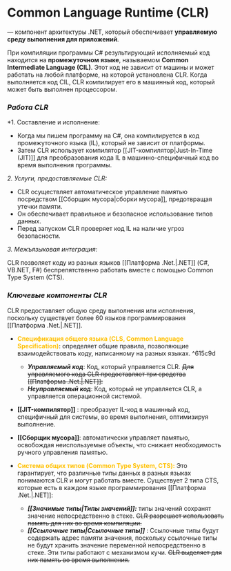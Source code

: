 # **Common Language Runtime (CLR)** 
— компонент архитектуры .NET, который обеспечивает **управляемую среду выполнения для приложений**.

При компиляции программы C# результирующий исполняемый код находится на **промежуточном языке**, называемом **Common Intermediate Language (CIL)**. Этот код не зависит от машины и может работать на любой платформе, на которой установлена ​​CLR. Когда выполняется код CIL, CLR компилирует его в машинный код, который может быть выполнен процессором.

### *Работа CLR*

*1. Составление и исполнение:

- Когда мы пишем программу на C#, она компилируется в код промежуточного языка (IL), который не зависит от платформы.
- Затем CLR использует компилятор [[JIT-компилятор|Just-In-Time (JIT)]] для преобразования кода IL в машинно-специфичный код во время выполнения программы.

*2. Услуги, предоставляемые CLR:*

- CLR осуществляет автоматическое управление памятью посредством [[Сборщик мусора|сборки мусора]], предотвращая утечки памяти.
- Он обеспечивает правильное и безопасное использование типов данных.
- Перед запуском CLR проверяет код IL на наличие угроз безопасности.

*3. Межъязыковая интеграция:*

CLR позволяет коду из разных языков [[Платформа .Net.|.NET]] (C#, VB.NET, F#) беспрепятственно работать вместе с помощью Common Type System (CTS).

### *Ключевые компоненты CLR*

CLR предоставляет общую среду выполнения или исполнения, поскольку существует более 60 языков программирования [[Платформа .Net.|.NET]]. 

- <b><font color="#ffc000">Спецификация общего языка (CLS, Common Language Specification)</font></b>: определяет общие правила, позволяющие взаимодействовать коду, написанному на разных языках. ^615c9d
    - ***Управляемый код***: Код, который управляется CLR. ~~Для управляемого кода CLR предоставляет три средства [[Платформа .Net.|.NET]]:~~ 
    - ***Неуправляемый код***: Код, который не управляется CLR, а управляется операционной системой.

- **[[JIT-компилятор]]** : преобразует IL-код в машинный код, специфичный для системы, во время выполнения, оптимизируя выполнение.
- **[[Сборщик мусора]]**: автоматически управляет памятью, освобождая неиспользуемые объекты, что снижает необходимость ручного управления памятью.
- <b> <font color="#ffc000">Система общих типов (Common Type System, CTS):</font></b> Это гарантирует, что различные типы данных в разных языках понимаются CLR и могут работать вместе. Существует 2 типа CTS, которые есть в каждом языке программирования [[Платформа .Net.|.NET]]:
    - ***[[Значимые типы|Типы значений]]:*** типы значений сохранят значение непосредственно в стеке. ~~CLR разрешает использовать память для них во время компиляции.~~
    - ***[[Ссылочные типы|Ссылочные типы]]*** : Ссылочные типы будут содержать адрес памяти значения, поскольку ссылочные типы не будут хранить значение переменной непосредственно в стеке. Эти типы работают с механизмом кучи. ~~CLR выделяет для них память во время выполнения.~~